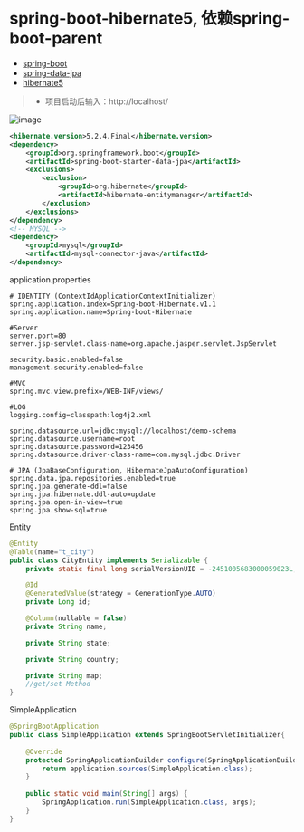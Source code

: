 # spring-boot-hibernate5, 依赖spring-boot-parent
* [spring-boot](http://docs.spring.io/spring-boot/docs/current/reference/htmlsingle/)
* [spring-data-jpa](http://docs.spring.io/spring-data/jpa/docs/1.10.5.RELEASE/reference/html/)
* [hibernate5](http://hibernate.org/orm/)


> * 项目启动后输入：http://localhost/

![image](https://github.com/leelance/spring-boot-all/blob/master/spring-boot-hibernate5/demo.jpg)

```xml
<hibernate.version>5.2.4.Final</hibernate.version>
<dependency>
	<groupId>org.springframework.boot</groupId>
	<artifactId>spring-boot-starter-data-jpa</artifactId>
	<exclusions>
		<exclusion>
			<groupId>org.hibernate</groupId>
			<artifactId>hibernate-entitymanager</artifactId>
		</exclusion>
	</exclusions>
</dependency>
<!-- MYSQL -->
<dependency>
	<groupId>mysql</groupId>
	<artifactId>mysql-connector-java</artifactId>
</dependency>
```

application.properties
```
# IDENTITY (ContextIdApplicationContextInitializer)
spring.application.index=Spring-boot-Hibernate.v1.1
spring.application.name=Spring-boot-Hibernate

#Server
server.port=80
server.jsp-servlet.class-name=org.apache.jasper.servlet.JspServlet

security.basic.enabled=false
management.security.enabled=false

#MVC
spring.mvc.view.prefix=/WEB-INF/views/

#LOG
logging.config=classpath:log4j2.xml

spring.datasource.url=jdbc:mysql://localhost/demo-schema
spring.datasource.username=root
spring.datasource.password=123456
spring.datasource.driver-class-name=com.mysql.jdbc.Driver

# JPA (JpaBaseConfiguration, HibernateJpaAutoConfiguration)
spring.data.jpa.repositories.enabled=true
spring.jpa.generate-ddl=false
spring.jpa.hibernate.ddl-auto=update
spring.jpa.open-in-view=true 
spring.jpa.show-sql=true
```
Entity
```java
@Entity
@Table(name="t_city")
public class CityEntity implements Serializable {
	private static final long serialVersionUID = -2451005683000059023L;

	@Id
	@GeneratedValue(strategy = GenerationType.AUTO)
	private Long id;

	@Column(nullable = false)
	private String name;

	private String state;

	private String country;

	private String map;
	//get/set Method
}
```
SimpleApplication
```java
@SpringBootApplication
public class SimpleApplication extends SpringBootServletInitializer{
	
	@Override
	protected SpringApplicationBuilder configure(SpringApplicationBuilder application) {
		return application.sources(SimpleApplication.class);
	}
	
	public static void main(String[] args) {
		SpringApplication.run(SimpleApplication.class, args);
	}
}
```
